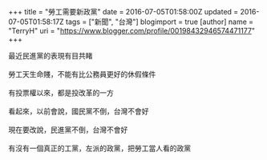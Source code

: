 +++
title = "勞工需要新政黨"
date = 2016-07-05T01:58:00Z
updated = 2016-07-05T01:58:17Z
tags = ["新聞", "台灣"]
blogimport = true 
[author]
	name = "TerryH"
	uri = "https://www.blogger.com/profile/00198432946574471177"
+++

最近民進黨的表現有目共睹<br /><br />勞工天生命賤，不能有比公務員更好的休假條件<br /><br />有投票權以來，都是投改革的一方<br /><br />看起來，以前會說，國民黨不倒，台灣不會好<br /><br />現在要改說，民進黨不倒，台灣不會好<br /><br />有沒有一個真正的工黨，左派的政黨，把勞工當人看的政黨
